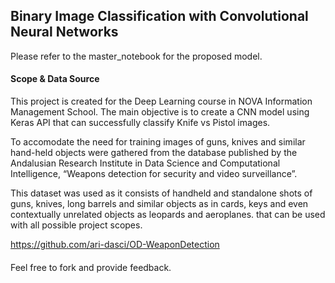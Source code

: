 ## Binary Image Classification with Convolutional Neural Networks

Please refer to the master_notebook for the proposed model. 

#### Scope & Data Source

This project is created for the Deep Learning course in NOVA Information Management School. The main objective is to create a CNN model using Keras API that can successfully classify Knife vs Pistol images.

To accomodate the need for training images of guns, knives and similar hand-held objects were gathered from the database published by the Andalusian Research Institute in Data Science and Computational Intelligence, “Weapons detection for security and video surveillance”.

This dataset was used as it consists of handheld and standalone shots of guns, knives, long barrels and similar objects as in cards, keys and even contextually unrelated objects as leopards and aeroplanes. that can be used with all possible project scopes.

https://github.com/ari-dasci/OD-WeaponDetection

####

Feel free to fork and provide feedback.

